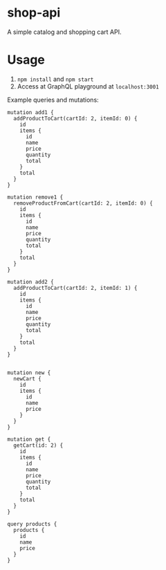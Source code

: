 # shop-api

A simple catalog and shopping cart API.

# Usage

1. `npm install` and `npm start`
2. Access at GraphQL playground at `localhost:3001`

Example queries and mutations:

```
mutation add1 {
  addProductToCart(cartId: 2, itemId: 0) {
    id
    items {
      id
      name
      price
      quantity
      total
    }
    total
  }
}

mutation remove1 {
  removeProductFromCart(cartId: 2, itemId: 0) {
    id
    items {
      id
      name
      price
      quantity
      total
    }
    total
  }
}

mutation add2 {
  addProductToCart(cartId: 2, itemId: 1) {
    id
    items {
      id
      name
      price
      quantity
      total
    }
    total
  }
}


mutation new {
  newCart {
    id
    items {
      id
      name
      price
    }
  }
}

mutation get {
  getCart(id: 2) {
    id
    items {
      id
      name
      price
      quantity
      total
    }
    total
  }
}

query products {
  products {
    id
    name
    price
  }
}
```
